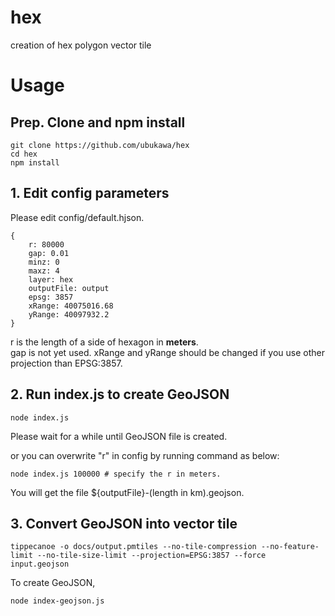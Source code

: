 # hex
creation of hex polygon vector tile

# Usage
## Prep. Clone and npm install
```
git clone https://github.com/ubukawa/hex
cd hex
npm install
```

## 1. Edit config parameters
Please edit config/default.hjson.

```
{
    r: 80000
    gap: 0.01
    minz: 0
    maxz: 4
    layer: hex
    outputFile: output
    epsg: 3857
    xRange: 40075016.68
    yRange: 40097932.2
}
```

r is the length of a side of hexagon in **meters**.  
gap is not yet used. xRange and yRange should be changed if you use other projection than EPSG:3857.


## 2. Run index.js to create GeoJSON
```
node index.js
```
Please wait for a while until GeoJSON file is created.  

or you can overwrite "r" in config by running command as below: 

```
node index.js 100000 # specify the r in meters.
```

You will get the file ${outputFile}-(length in km).geojson. 

## 3. Convert GeoJSON into vector tile

```
tippecanoe -o docs/output.pmtiles --no-tile-compression --no-feature-limit --no-tile-size-limit --projection=EPSG:3857 --force input.geojson  

```


To create GeoJSON,
```
node index-geojson.js
```